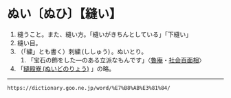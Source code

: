 # ぬい〔ぬひ〕【縫い】

1.  縫うこと。また、縫い方。「縫いがきちんとしている」「下縫い」
2.  縫い目。
3.  （「繍」とも書く）刺繍 (ししゅう) 。ぬいとり。    
    1.  「宝石の飾をした―のある立派なもんです」〈[魯庵](https://dictionary.goo.ne.jp/word/person/%E5%86%85%E7%94%B0%E9%AD%AF%E5%BA%B5/#jn-19389)・[社会百面相](https://dictionary.goo.ne.jp/word/%E7%A4%BE%E4%BC%9A%E7%99%BE%E9%9D%A2%E7%9B%B8/#jn-271200)〉
4. 「[縫殿寮 (ぬいどのりょう)](https://dictionary.goo.ne.jp/word/%E7%B8%AB%E6%AE%BF%E5%AF%AE/#jn-169047) 」の略。

---
`https://dictionary.goo.ne.jp/word/%E7%B8%AB%E3%81%84/`